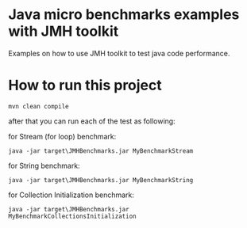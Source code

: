 # Java micro benchmarks examples with JMH toolkit
Examples on how to use JMH toolkit to test java code performance.

# How to run this project

```shell script
mvn clean compile
```
after that you can run each of the test as following:

for Stream (for loop) benchmark:

```shell script
java -jar target\JMHBenchmarks.jar MyBenchmarkStream
```
for String benchmark:

```shell script
java -jar target\JMHBenchmarks.jar MyBenchmarkString
```
for Collection Initialization benchmark:

```shell script
java -jar target\JMHBenchmarks.jar MyBenchmarkCollectionsInitialization
```